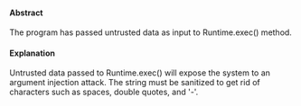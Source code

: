 #### Abstract
The program has passed untrusted data as input to Runtime.exec() method.

#### Explanation
Untrusted data passed to Runtime.exec() will expose the system to an argument injection attack. The string must be sanitized to get rid of characters such as spaces, double quotes, and '-'.
